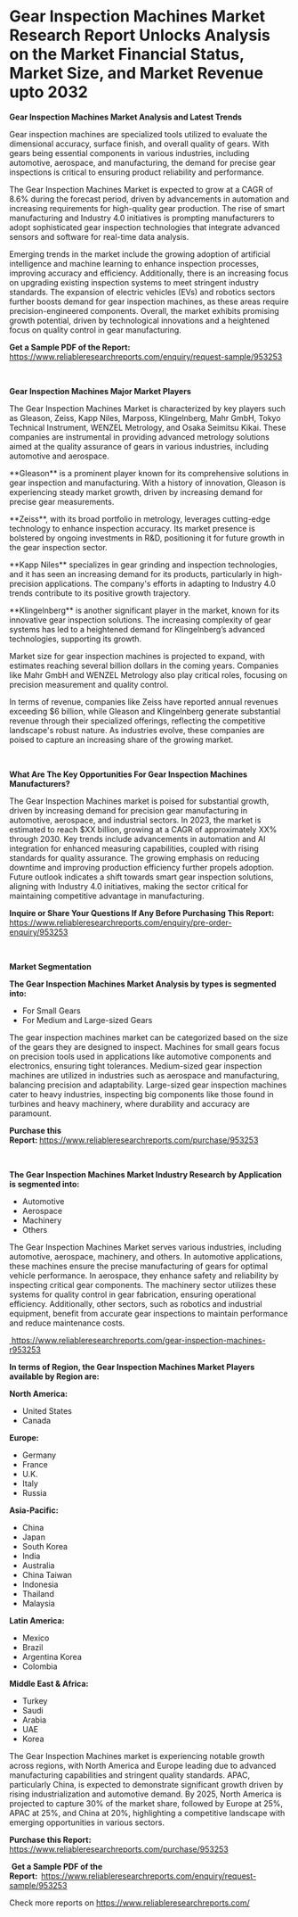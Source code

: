 <p><h1>Gear Inspection Machines Market Research Report Unlocks Analysis on the Market Financial Status, Market Size, and Market Revenue upto 2032</h1></p><p><strong>Gear Inspection Machines Market Analysis and Latest Trends</strong></p>
<p><p>Gear inspection machines are specialized tools utilized to evaluate the dimensional accuracy, surface finish, and overall quality of gears. With gears being essential components in various industries, including automotive, aerospace, and manufacturing, the demand for precise gear inspections is critical to ensuring product reliability and performance. </p><p>The Gear Inspection Machines Market is expected to grow at a CAGR of 8.6% during the forecast period, driven by advancements in automation and increasing requirements for high-quality gear production. The rise of smart manufacturing and Industry 4.0 initiatives is prompting manufacturers to adopt sophisticated gear inspection technologies that integrate advanced sensors and software for real-time data analysis.</p><p>Emerging trends in the market include the growing adoption of artificial intelligence and machine learning to enhance inspection processes, improving accuracy and efficiency. Additionally, there is an increasing focus on upgrading existing inspection systems to meet stringent industry standards. The expansion of electric vehicles (EVs) and robotics sectors further boosts demand for gear inspection machines, as these areas require precision-engineered components. Overall, the market exhibits promising growth potential, driven by technological innovations and a heightened focus on quality control in gear manufacturing.</p></p>
<p><strong>Get a Sample PDF of the Report:&nbsp;</strong> <a href="https://www.reliableresearchreports.com/enquiry/request-sample/953253?utm_campaign=2295&utm_medium=2&utm_source=Github&utm_content=ia&utm_term=11042025&utm_id=gear-inspection-machines">https://www.reliableresearchreports.com/enquiry/request-sample/953253</a></p>
<p>&nbsp;</p>
<p><strong>Gear Inspection Machines Major Market Players</strong></p>
<p><p>The Gear Inspection Machines Market is characterized by key players such as Gleason, Zeiss, Kapp Niles, Marposs, Klingelnberg, Mahr GmbH, Tokyo Technical Instrument, WENZEL Metrology, and Osaka Seimitsu Kikai. These companies are instrumental in providing advanced metrology solutions aimed at the quality assurance of gears in various industries, including automotive and aerospace.</p><p>**Gleason** is a prominent player known for its comprehensive solutions in gear inspection and manufacturing. With a history of innovation, Gleason is experiencing steady market growth, driven by increasing demand for precise gear measurements. </p><p>**Zeiss**, with its broad portfolio in metrology, leverages cutting-edge technology to enhance inspection accuracy. Its market presence is bolstered by ongoing investments in R&D, positioning it for future growth in the gear inspection sector.</p><p>**Kapp Niles** specializes in gear grinding and inspection technologies, and it has seen an increasing demand for its products, particularly in high-precision applications. The company's efforts in adapting to Industry 4.0 trends contribute to its positive growth trajectory.</p><p>**Klingelnberg** is another significant player in the market, known for its innovative gear inspection solutions. The increasing complexity of gear systems has led to a heightened demand for Klingelnberg’s advanced technologies, supporting its growth.</p><p>Market size for gear inspection machines is projected to expand, with estimates reaching several billion dollars in the coming years. Companies like Mahr GmbH and WENZEL Metrology also play critical roles, focusing on precision measurement and quality control.</p><p>In terms of revenue, companies like Zeiss have reported annual revenues exceeding $6 billion, while Gleason and Klingelnberg generate substantial revenue through their specialized offerings, reflecting the competitive landscape's robust nature. As industries evolve, these companies are poised to capture an increasing share of the growing market.</p></p>
<p>&nbsp;</p>
<p><strong>What Are The Key Opportunities For Gear Inspection Machines Manufacturers?</strong></p>
<p><p>The Gear Inspection Machines market is poised for substantial growth, driven by increasing demand for precision gear manufacturing in automotive, aerospace, and industrial sectors. In 2023, the market is estimated to reach $XX billion, growing at a CAGR of approximately XX% through 2030. Key trends include advancements in automation and AI integration for enhanced measuring capabilities, coupled with rising standards for quality assurance. The growing emphasis on reducing downtime and improving production efficiency further propels adoption. Future outlook indicates a shift towards smart gear inspection solutions, aligning with Industry 4.0 initiatives, making the sector critical for maintaining competitive advantage in manufacturing.</p></p>
<p><strong>Inquire or Share Your Questions If Any Before Purchasing This Report:</strong> <a href="https://www.reliableresearchreports.com/enquiry/pre-order-enquiry/953253?utm_campaign=2295&utm_medium=2&utm_source=Github&utm_content=ia&utm_term=11042025&utm_id=gear-inspection-machines">https://www.reliableresearchreports.com/enquiry/pre-order-enquiry/953253</a></p>
<p>&nbsp;</p>
<p><strong>Market Segmentation</strong></p>
<p><strong>The Gear Inspection Machines Market Analysis by types is segmented into:</strong></p>
<p><ul><li>For Small Gears</li><li>For Medium and Large-sized Gears</li></ul></p>
<p><p>The gear inspection machines market can be categorized based on the size of the gears they are designed to inspect. Machines for small gears focus on precision tools used in applications like automotive components and electronics, ensuring tight tolerances. Medium-sized gear inspection machines are utilized in industries such as aerospace and manufacturing, balancing precision and adaptability. Large-sized gear inspection machines cater to heavy industries, inspecting big components like those found in turbines and heavy machinery, where durability and accuracy are paramount.</p></p>
<p><strong>Purchase this Report:&nbsp;</strong><a href="https://www.reliableresearchreports.com/purchase/953253?utm_campaign=2295&utm_medium=2&utm_source=Github&utm_content=ia&utm_term=11042025&utm_id=gear-inspection-machines">https://www.reliableresearchreports.com/purchase/953253</a></p>
<p>&nbsp;</p>
<p><strong>The Gear Inspection Machines Market Industry Research by Application is segmented into:</strong></p>
<p><ul><li>Automotive</li><li>Aerospace</li><li>Machinery</li><li>Others</li></ul></p>
<p><p>The Gear Inspection Machines Market serves various industries, including automotive, aerospace, machinery, and others. In automotive applications, these machines ensure the precise manufacturing of gears for optimal vehicle performance. In aerospace, they enhance safety and reliability by inspecting critical gear components. The machinery sector utilizes these systems for quality control in gear fabrication, ensuring operational efficiency. Additionally, other sectors, such as robotics and industrial equipment, benefit from accurate gear inspections to maintain performance and reduce maintenance costs.</p></p>
<p><a href="https://www.reliableresearchreports.com/gear-inspection-machines-r953253?utm_campaign=2295&utm_medium=2&utm_source=Github&utm_content=ia&utm_term=11042025&utm_id=gear-inspection-machines">&nbsp;https://www.reliableresearchreports.com/gear-inspection-machines-r953253</a></p>
<p><strong>In terms of Region, the Gear Inspection Machines Market Players available by Region are:</strong></p>
<p>
    <p> <strong> North America: </strong>
        <ul>
            <li>United States</li>
            <li>Canada</li>
        </ul>
        </p> 
    <p> <strong> Europe: </strong>
        <ul>
            <li>Germany</li>
            <li>France</li>
            <li>U.K.</li>
            <li>Italy</li>
            <li>Russia</li>
        </ul>
        </p> 
    <p> <strong> Asia-Pacific: </strong>
        <ul>
            <li>China</li>
            <li>Japan</li>
            <li>South Korea</li>
            <li>India</li>
            <li>Australia</li>
            <li>China Taiwan</li>
            <li>Indonesia</li>
            <li>Thailand</li>
            <li>Malaysia</li>
        </ul>
        </p> 
    <p> <strong> Latin America: </strong>
        <ul>
            <li>Mexico</li>
            <li>Brazil</li>
            <li>Argentina Korea</li>
            <li>Colombia</li>
        </ul>
        </p> 
    <p> <strong> Middle East & Africa: </strong>
        <ul>
            <li>Turkey</li>
            <li>Saudi</li>
            <li>Arabia</li>
            <li>UAE</li>
            <li>Korea</li>
        </ul>
    </p>
    </p>
<p><p>The Gear Inspection Machines market is experiencing notable growth across regions, with North America and Europe leading due to advanced manufacturing capabilities and stringent quality standards. APAC, particularly China, is expected to demonstrate significant growth driven by rising industrialization and automotive demand. By 2025, North America is projected to capture 30% of the market share, followed by Europe at 25%, APAC at 25%, and China at 20%, highlighting a competitive landscape with emerging opportunities in various sectors.</p></p>
<p><strong>Purchase this Report: </strong><a href="https://www.reliableresearchreports.com/purchase/953253?utm_campaign=2295&utm_medium=2&utm_source=Github&utm_content=ia&utm_term=11042025&utm_id=gear-inspection-machines">https://www.reliableresearchreports.com/purchase/953253</a></p>
<p>&nbsp;<strong>Get a Sample PDF of the Report:&nbsp;&nbsp;</strong><a href="https://www.reliableresearchreports.com/enquiry/request-sample/953253?utm_campaign=2295&utm_medium=2&utm_source=Github&utm_content=ia&utm_term=11042025&utm_id=gear-inspection-machines">https://www.reliableresearchreports.com/enquiry/request-sample/953253</a></p>
<p><strong></strong></p>
<p>Check more reports on <a href="https://www.reliableresearchreports.com/?utm_campaign=2295&utm_medium=2&utm_source=Github&utm_content=ia&utm_term=11042025&utm_id=gear-inspection-machines">https://www.reliableresearchreports.com/</a></p>